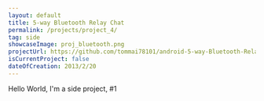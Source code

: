 ```yaml
---
layout: default
title: 5-way Bluetooth Relay Chat
permalink: /projects/project_4/
tag: side
showcaseImage: proj_bluetooth.png
projectUrl: https://github.com/tommai78101/android-5-way-Bluetooth-Relay
isCurrentProject: false
dateOfCreation: 2013/2/20
---
```


Hello World, I'm a side project, #1
